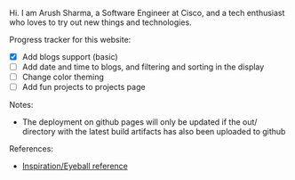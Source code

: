 Hi. I am Arush Sharma, a Software Engineer at Cisco, and a tech enthusiast who loves to try out new things and technologies.

Progress tracker for this website:
 - [X] Add blogs support (basic)
 - [ ] Add date and time to blogs, and filtering and sorting in the display
 - [ ] Change color theming
 - [ ] Add fun projects to projects page

Notes:
 - The deployment on github pages will only be updated if the out/ directory with the latest build artifacts has also been uploaded to github

References:
 - [Inspiration/Eyeball reference](https://rocktimsaikia.dev/)